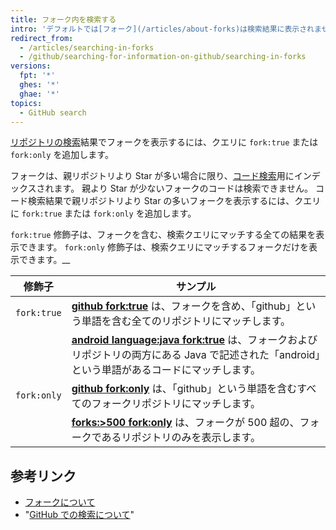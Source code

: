 ```yaml
---
title: フォーク内を検索する
intro: 'デフォルトでは[フォーク](/articles/about-forks)は検索結果に表示されません。 リポジトリの検索にフォークを含めることができます。一定の要件を満たす場合は、コードの検索でもできます。'
redirect_from:
  - /articles/searching-in-forks
  - /github/searching-for-information-on-github/searching-in-forks
versions:
  fpt: '*'
  ghes: '*'
  ghae: '*'
topics:
  - GitHub search
---
```


[リポジトリの検索](/articles/searching-for-repositories)結果でフォークを表示するには、クエリに `fork:true` または `fork:only` を追加します。

フォークは、親リポジトリより Star が多い場合に限り、[コード検索](/articles/searching-code)用にインデックスされます。 親より Star が少ないフォークのコードは検索できません。 コード検索結果で親リポジトリより Star の多いフォークを表示するには、クエリに `fork:true` または `fork:only` を追加します。

`fork:true` 修飾子は、フォークを含む、検索クエリにマッチする全ての結果を表示できます。 `fork:only` 修飾子は、検索クエリにマッチするフォークだけを表示できます。__

| 修飾子         | サンプル                                                                                                                                                                          |
| ----------- | ----------------------------------------------------------------------------------------------------------------------------------------------------------------------------- |
| `fork:true` | [**github fork:true**](https://github.com/search?q=github+fork%3Atrue&type=Repositories) は、フォークを含め、「github」という単語を含む全てのリポジトリにマッチします。                                           |
|             | [**android language:java fork:true**](https://github.com/search?q=android+language%3Ajava+fork%3Atrue&type=Code) は、フォークおよびリポジトリの両方にある Java で記述された「android」という単語があるコードにマッチします。 |
| `fork:only` | [**github fork:only**](https://github.com/search?q=github+fork%3Aonly&type=Repositories) は、「github」という単語を含むすべてのフォークリポジトリにマッチします。                                              |
|             | [**forks:>500 fork:only**](https://github.com/search?q=forks%3A%3E500+fork%3Aonly&type=Repositories) は、フォークが 500 超の、フォークであるリポジトリのみを表示します。                                     |

## 参考リンク

- [フォークについて](/articles/about-forks)
- "[GitHub での検索について](/articles/about-searching-on-github)"
